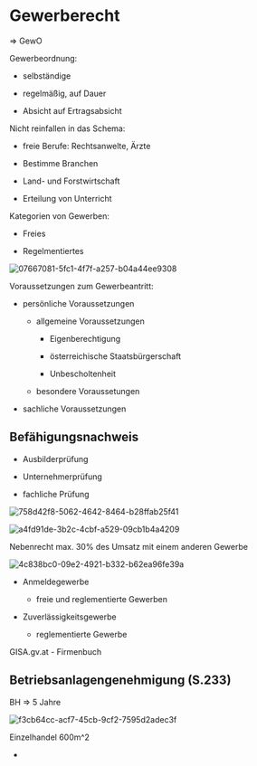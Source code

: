 # Gewerberecht

=> GewO

Gewerbeordnung:

- selbständige

- regelmäßig, auf Dauer

- Absicht auf Ertragsabsicht
  
  

Nicht reinfallen in das Schema:

- freie Berufe: Rechtsanwelte, Ärzte

- Bestimme Branchen

- Land- und Forstwirtschaft

- Erteilung von Unterricht 
  
  

Kategorien von Gewerben:

- Freies

- Regelmentiertes

![07667081-5fc1-4f7f-a257-b04a44ee9308](file:///C:/Users/bsulj/Pictures/Typedown/07667081-5fc1-4f7f-a257-b04a44ee9308.png)



Voraussetzungen zum Gewerbeantritt:

- persönliche Voraussetzungen
  
  - allgemeine Voraussetzungen
    
    - Eigenberechtigung
    
    - österreichische Staatsbürgerschaft
    
    - Unbescholtenheit
  
  - besondere Voraussetungen

- sachliche Voraussetzungen

## Befähigungsnachweis

- Ausbilderprüfung

- Unternehmerprüfung

- fachliche Prüfung

![758d42f8-5062-4642-8464-b28ffab25f41](file:///C:/Users/bsulj/Pictures/Typedown/758d42f8-5062-4642-8464-b28ffab25f41.png)



![a4fd91de-3b2c-4cbf-a529-09cb1b4a4209](file:///C:/Users/bsulj/Pictures/Typedown/a4fd91de-3b2c-4cbf-a529-09cb1b4a4209.png)

Nebenrecht max. 30% des Umsatz mit einem anderen Gewerbe



![4c838bc0-09e2-4921-b332-b62ea96fe39a](file:///C:/Users/bsulj/Pictures/Typedown/4c838bc0-09e2-4921-b332-b62ea96fe39a.png)



- Anmeldegewerbe
  
  - freie und reglementierte Gewerben

- Zuverlässigkeitsgewerbe
  
  - reglementierte Gewerbe
    
    

GISA.gv.at - Firmenbuch



## Betriebsanlagengenehmigung (S.233)

BH => 5 Jahre

![f3cb64cc-acf7-45cb-9cf2-7595d2adec3f](file:///C:/Users/bsulj/Pictures/Typedown/f3cb64cc-acf7-45cb-9cf2-7595d2adec3f.png)



Einzelhandel 600m^2



- 
